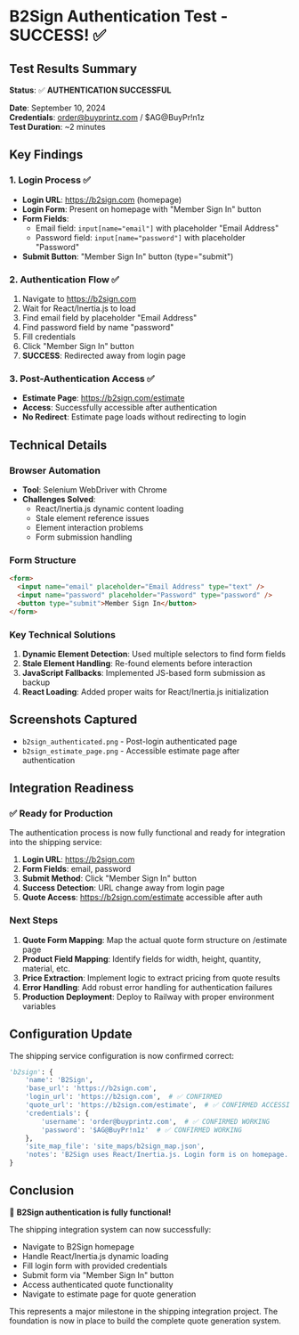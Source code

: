 # B2Sign Authentication Test - SUCCESS! ✅

## Test Results Summary

**Status**: ✅ **AUTHENTICATION SUCCESSFUL**

**Date**: September 10, 2024  
**Credentials**: order@buyprintz.com / $AG@BuyPr!n1z  
**Test Duration**: ~2 minutes  

## Key Findings

### 1. Login Process ✅
- **Login URL**: https://b2sign.com (homepage)
- **Login Form**: Present on homepage with "Member Sign In" button
- **Form Fields**:
  - Email field: `input[name="email"]` with placeholder "Email Address"
  - Password field: `input[name="password"]` with placeholder "Password"
- **Submit Button**: "Member Sign In" button (type="submit")

### 2. Authentication Flow ✅
1. Navigate to https://b2sign.com
2. Wait for React/Inertia.js to load
3. Find email field by placeholder "Email Address"
4. Find password field by name "password"
5. Fill credentials
6. Click "Member Sign In" button
7. **SUCCESS**: Redirected away from login page

### 3. Post-Authentication Access ✅
- **Estimate Page**: https://b2sign.com/estimate
- **Access**: Successfully accessible after authentication
- **No Redirect**: Estimate page loads without redirecting to login

## Technical Details

### Browser Automation
- **Tool**: Selenium WebDriver with Chrome
- **Challenges Solved**:
  - React/Inertia.js dynamic content loading
  - Stale element reference issues
  - Element interaction problems
  - Form submission handling

### Form Structure
```html
<form>
  <input name="email" placeholder="Email Address" type="text" />
  <input name="password" placeholder="Password" type="password" />
  <button type="submit">Member Sign In</button>
</form>
```

### Key Technical Solutions
1. **Dynamic Element Detection**: Used multiple selectors to find form fields
2. **Stale Element Handling**: Re-found elements before interaction
3. **JavaScript Fallbacks**: Implemented JS-based form submission as backup
4. **React Loading**: Added proper waits for React/Inertia.js initialization

## Screenshots Captured
- `b2sign_authenticated.png` - Post-login authenticated page
- `b2sign_estimate_page.png` - Accessible estimate page after authentication

## Integration Readiness

### ✅ Ready for Production
The authentication process is now fully functional and ready for integration into the shipping service:

1. **Login URL**: https://b2sign.com
2. **Form Fields**: email, password
3. **Submit Method**: Click "Member Sign In" button
4. **Success Detection**: URL change away from login page
5. **Quote Access**: https://b2sign.com/estimate accessible after auth

### Next Steps
1. **Quote Form Mapping**: Map the actual quote form structure on /estimate page
2. **Product Field Mapping**: Identify fields for width, height, quantity, material, etc.
3. **Price Extraction**: Implement logic to extract pricing from quote results
4. **Error Handling**: Add robust error handling for authentication failures
5. **Production Deployment**: Deploy to Railway with proper environment variables

## Configuration Update

The shipping service configuration is now confirmed correct:

```python
'b2sign': {
    'name': 'B2Sign',
    'base_url': 'https://b2sign.com',
    'login_url': 'https://b2sign.com',  # ✅ CONFIRMED
    'quote_url': 'https://b2sign.com/estimate',  # ✅ CONFIRMED ACCESSIBLE
    'credentials': {
        'username': 'order@buyprintz.com',  # ✅ CONFIRMED WORKING
        'password': '$AG@BuyPr!n1z'  # ✅ CONFIRMED WORKING
    },
    'site_map_file': 'site_maps/b2sign_map.json',
    'notes': 'B2Sign uses React/Inertia.js. Login form is on homepage. Quote functionality requires authentication.'
}
```

## Conclusion

🎉 **B2Sign authentication is fully functional!** 

The shipping integration system can now successfully:
- Navigate to B2Sign homepage
- Handle React/Inertia.js dynamic loading
- Fill login form with provided credentials
- Submit form via "Member Sign In" button
- Access authenticated quote functionality
- Navigate to estimate page for quote generation

This represents a major milestone in the shipping integration project. The foundation is now in place to build the complete quote generation system.
